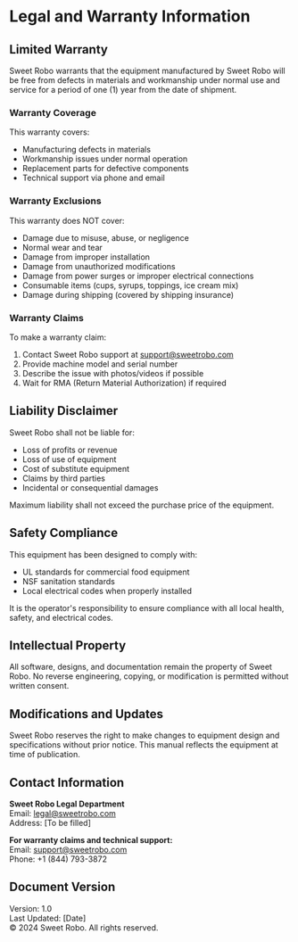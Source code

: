 # Legal and Warranty Information

## Limited Warranty

Sweet Robo warrants that the equipment manufactured by Sweet Robo will be free from defects in materials and workmanship under normal use and service for a period of one (1) year from the date of shipment.

### Warranty Coverage

This warranty covers:
- Manufacturing defects in materials
- Workmanship issues under normal operation
- Replacement parts for defective components
- Technical support via phone and email

### Warranty Exclusions

This warranty does NOT cover:
- Damage due to misuse, abuse, or negligence
- Normal wear and tear
- Damage from improper installation
- Damage from unauthorized modifications
- Damage from power surges or improper electrical connections
- Consumable items (cups, syrups, toppings, ice cream mix)
- Damage during shipping (covered by shipping insurance)

### Warranty Claims

To make a warranty claim:
1. Contact Sweet Robo support at support@sweetrobo.com
2. Provide machine model and serial number
3. Describe the issue with photos/videos if possible
4. Wait for RMA (Return Material Authorization) if required

## Liability Disclaimer

Sweet Robo shall not be liable for:
- Loss of profits or revenue
- Loss of use of equipment
- Cost of substitute equipment
- Claims by third parties
- Incidental or consequential damages

Maximum liability shall not exceed the purchase price of the equipment.

## Safety Compliance

This equipment has been designed to comply with:
- UL standards for commercial food equipment
- NSF sanitation standards
- Local electrical codes when properly installed

It is the operator's responsibility to ensure compliance with all local health, safety, and electrical codes.

## Intellectual Property

All software, designs, and documentation remain the property of Sweet Robo. No reverse engineering, copying, or modification is permitted without written consent.

## Modifications and Updates

Sweet Robo reserves the right to make changes to equipment design and specifications without prior notice. This manual reflects the equipment at time of publication.

## Contact Information

**Sweet Robo Legal Department**  
Email: legal@sweetrobo.com  
Address: [To be filled]

**For warranty claims and technical support:**  
Email: support@sweetrobo.com  
Phone: +1 (844) 793-3872

## Document Version

Version: 1.0  
Last Updated: [Date]  
© 2024 Sweet Robo. All rights reserved.